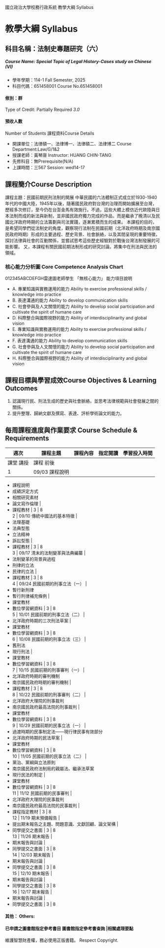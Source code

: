 國立政治大學校務行政系統 教學大綱 Syllabus
# 教學大綱 Syllabus
##  科目名稱：法制史專題研究（六）
#####  Course Name: Special Topic of Legal History-Cases study on Chinese (VI)
  * 學年學期：114-1 Fall Semester, 2025 
  * 科目代碼：651458001 Course No.651458001
#### 修別：群
Type of Credit: Partially Required 
_3.0_
#### 預收人數
Number of Students
課程資料Course Details
  * 開課單位：法律碩一、法律博一、法律碩二、法律博二 Course Department:Law/G/1&2 
  * 授課老師：黃琴唐 Instructor: HUANG CHIN-TANG 
  * 先修科目：無Prerequisite(N/A)
  * 上課時間：三567 Session: wed14-17
##  課程簡介Course Description
課程主題：民國前期民刑法制的開展
中華民國的六法體制正式成立於1930-1940年代的中國大陸，1945年以後，隨著國民政府對台灣的治理而開始擴展至台灣，歷經多次修訂，至今仍在台澎金馬有效施行。不過，這些大體上模仿近代歐陸與日本法制而成的新法與新制，並非國民政府獨力完成的作品，而是繼承了晚清以及民國北洋政府時期的立法籌劃與司法實踐，逐漸累積而生的成果。
本課程的目的，是希望同學們從法制史的角度，觀察現行法制在民國前期（北洋政府時期及南京國民政府時期）形成的主要過程、歷史背景、社會脈絡，以及其間呈現的重要特徵，探討法律與社會的互動關係，並嘗試思考這些歷史經驗對於戰後台灣法制發展的可能影響。
又，本課程有關民國前期法制形成的研究討論，將集中在刑法與民法的領域。
###  核心能力分析圖 Core Competence Analysis Chart
012345ABCDEFGH雷達圖老師學生
「無核心能力」 
能力項目說明
  * A. 專業知識與實務運用的能力 Ability to exercise professional skills / knowledge into practice
  * B. 表達溝通的能力 Ability to develop communication skills
  * C. 社會參與及人文關懷的能力 Ability to develop social participation and cultivate the spirit of humane care
  * D. 科際整合與國際視野的能力 Ability of interdisciplinarity and global vision
  * E. 專業知識與實務運用的能力 Ability to exercise professional skills / knowledge into practice
  * F. 表達溝通的能力 Ability to develop communication skills
  * G. 社會參與及人文關懷的能力 Ability to develop social participation and cultivate the spirit of humane care
  * H. 科際整合與國際視野的能力 Ability of interdisciplinarity and global vision
##  課程目標與學習成效Course Objectives & Learning Outcomes 
  1. 認識現行民、刑法生成的歷史與社會脈絡，並思考法律規範與社會發展之間的關係。
  2. 提升整理、歸納文獻及撰寫、表達、評析學術論文的能力。
##  每周課程進度與作業要求 Course Schedule & Requirements
週次 |  課程主題 |  課程內容 |  指定閱讀 |  學習投入時間  
---|---|---|---|---  
課堂 講授 |  課程 前後  
1 |  09/03 課程說明 | 
  * 課程說明
  * 成績評定方式
  * 相關研究素材
  * 論文寫作倫理
| 
  * 課程教材
|  3 |  8  
2 |  09/10 傳統中國法的基本特徵 | 
  * 法理基礎
  * 法典型態
  * 立法精神
  * 訴訟型態
| 
  * 課程教材
|  3 |  8  
3 |  09/17 清末的法制變革與法典編纂 | 
  * 法制變革的背景與過程
  * 刑律的立法
  * 民律的立法
| 
  * 課程教材
|  3 |  8  
4 |  09/24 民國前期的刑事立法（一） | 
  * 暫行新刑律
  * 暫行刑律補充條例
| 
  * 課堂教材
  * 數位學習網資料
|  3 |  8  
5 |  10/01 民國前期的刑事立法（二） | 
  * 北洋政府時期的三次刑法草案
| 
  * 課堂教材
  * 數位學習網資料
|  3 |  8  
6 |  10/08 民國前期的刑事立法（三） | 
  * 舊刑法
  * 現行刑法
| 
  * 課堂教材
  * 數位學習網資料
|  3 |  8  
7 |  10/15 民國前期的刑事審判（一） | 
  * 北洋政府時期的審判機制
  * 南京國民政府時期的審判機制
| 
  * 課程教材
|  3 |  8  
8 |  10/22 民國前期的刑事審判（二） | 
  * 北洋政府大理院的刑事裁判
  * 南京國民政府最高法院的刑事裁判
| 
  * 課堂教材
  * 數位學習網資料
|  3 |  8  
9 |  10/29 民國前期的民事立法（一） | 
  * 過渡時期的民事制定法——現行律民事有效部分
  * 北洋政府時期的民法草案
| 
  * 課堂教材
  * 數位學習網資料
|  3 |  8  
10 |  11/05 民國前期的民事立法（二） | 
  * 黨治、黨綱與立法原則
  * 南京國民政府法制局的親屬法、繼承法草案
  * 現行民法的制定
| 
  * 課堂教材
  * 數位學習網資料
|  3 |  8  
11 |  11/12 民國前期的民事審判 | 
  * 北洋政府大理院的民事裁判
  * 南京國民政府最高法院的民事裁判
| 
  * 課程指定教材
|  3 |  8  
12 |  11/19 期末預備報告 | 
  * 提出期末報告之主題、問題意識、文獻回顧、論文架構
| 
  * 同學提交之書面
|  3 |  8  
13 |  11/26 期末報告 | 
  * 期末報告與討論
| 
  * 同學提交之書面
|  3 |  8  
14 |  12/03 期末報告 | 
  * 期末報告與討論
| 
  * 同學提交之書面
|  3 |  8  
15 |  12/10 期末報告 | 
  * 期末報告與討論
| 
  * 同學提交之書面
|  3 |  8  
16 |  12/17 期末報告 | 
  * 期末報告與討論
| 
  * 同學提交之書面
|  3 |  8  
####  其他： Others:
####  已申請之圖書館指定參考書目  圖書館指定參考書查詢 |相關處理要點
維護智慧財產權，務必使用正版書籍。 Respect Copyright.